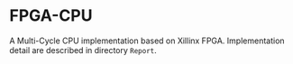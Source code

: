 # FPGA-CPU

A Multi-Cycle CPU implementation based on Xillinx FPGA. Implementation detail are described in directory `Report`.
